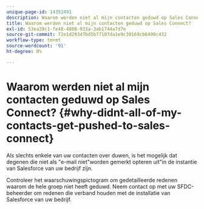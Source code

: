 ```yaml
---
unique-page-id: 14352491
description: Waarom werden niet al mijn contacten geduwd op Sales Connect? - Marketo Docs - Productdocumentatie
title: Waarom werden niet al mijn contacten geduwd op Sales Connect?
exl-id: 53ea29c1-fe48-4808-933a-3ab1744a7d7e
source-git-commit: 72e1d29347bd5b77107da1e9c30169cb6490c432
workflow-type: tm+mt
source-wordcount: '91'
ht-degree: 0%

---
```


# Waarom werden niet al mijn contacten geduwd op Sales Connect? {#why-didnt-all-of-my-contacts-get-pushed-to-sales-connect}

Als slechts enkele van uw contacten over duwen, is het mogelijk dat degenen die niet als &quot;e-mail niet&quot;worden gemerkt opteren uit&quot;in de instantie van Salesforce van uw bedrijf zijn.

Controleer het waarschuwingspictogram om gedetailleerde redenen waarom de hele groep niet heeft geduwd. Neem contact op met uw SFDC-beheerder om redenen die verband houden met de installatie van Salesforce van uw bedrijf.
